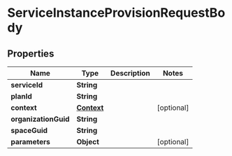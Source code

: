# ServiceInstanceProvisionRequestBody

## Properties
Name | Type | Description | Notes
------------ | ------------- | ------------- | -------------
**serviceId** | **String** |  | 
**planId** | **String** |  | 
**context** | [**Context**](Context.md) |  |  [optional]
**organizationGuid** | **String** |  | 
**spaceGuid** | **String** |  | 
**parameters** | **Object** |  |  [optional]
